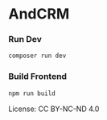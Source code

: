 # AndCRM

### Run Dev
```sh
composer run dev
```

### Build Frontend
```sh
npm run build
```

License: CC BY-NC-ND 4.0
